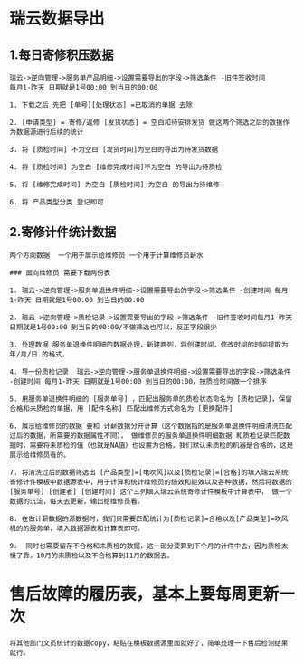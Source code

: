 # 瑞云数据导出

## 1.每日寄修积压数据
    瑞云->逆向管理->服务单产品明细->设置需要导出的字段->筛选条件 -旧件签收时间
    每月1-昨天 日期就是1号00:00 到当日的00:00

    1. 下载之后 先把 [单号][处理状态] =已取消的单据 去除

    2. [申请类型] = 寄修/返修 [发货状态] = 空白和待安排发货 做这两个筛选之后的数据作为数据源进行后续的统计

    3. 将 [质检时间] 不为空白 [发货时间]为空白的导出为待发货数据

    4. 将 [质检时间] 为空白 [维修完成时间]不为空白 的导出为待质检

    5. 将 [维修完成时间] 为空白 [质检时间] 为空白 的导出为待维修

    6. 将 产品类型分类 登记即可
   

## 2.寄修计件统计数据 
    两个方向数据  一个用于展示给维修员 一个用于计算维修员薪水

    ### 面向维修员 需要下载两份表

    1. 瑞云->逆向管理->服务单退换件明细->设置需要导出的字段->筛选条件 -创建时间 每月1-昨天 日期就是1号00:00 到当日的00:00

    2. 瑞云->逆向管理->质检记录->设置需要导出的字段->筛选条件 -旧件签收时间每月1-昨天 日期就是1号00:00 到当日的00:00/不做筛选也可以，反正字段很少

    3. 处理数据 服务单退换件明细的数据处理，新建两列，将创建时间，修改时间的时间提取为 年/月/日 的格式，

    4. 导一份质检记录  瑞云->逆向管理->服务单退换件明细->设置需要导出的字段->筛选条件 -创建时间 每月1-昨天 日期就是1号00:00 到当日的00:00，按质检时间做一个排序

    5. 用服务单退换件明细的 [服务单号] ，匹配出服务单的质检状态命名为 [质检记录]，保留合格和未质检的单据，用 [配件名称] 匹配出维修方式命名为 [更换配件]
   
    6. 展示给维修员的数据 要和 计薪数据分开计算（这个数据指的是服务单退换件明细清洗匹配过后的数据，所需要的数据属性不同）， 做维修员的服务单退换件明细数据 和质检记录匹配数据时，需要将未质检的值（也就是NA值）也设置为合格，我们默认未质检的机器是合格的，这是展示给维修员看的。

    7. 将清洗过后的数据筛选出 [产品类型]=[电吹风]以及[质检记录]=[合格]的填入瑞云系统寄修计件模板中数据源表中，用于计算和统计维修员的绩效和能效以及各种数据，然后将数据的[服务单号] [创建者] [创建时间] 这个三列填入瑞云系统寄修计件模板中计算表中， 做一个数据的沉淀，每天去更新，输出给维修员看。

    8. 在做计薪数据的源数据时，我们只需要匹配统计为[质检记录]=合格以及[产品类型]=吹风机的的服务单，填入数据源表和计算表即可。

    9.  同时也需要留存不合格和未质检的数据，这一部分要算到下个月的计件中去，因为质检太慢了靠，10月的未质检以及不合格算到11月的数据去。
   
# 售后故障的履历表，基本上要每周更新一次
    将其他部门文员统计的数据copy，粘贴在模板数据源里面就好了，简单处理一下售后检测结果就行。




